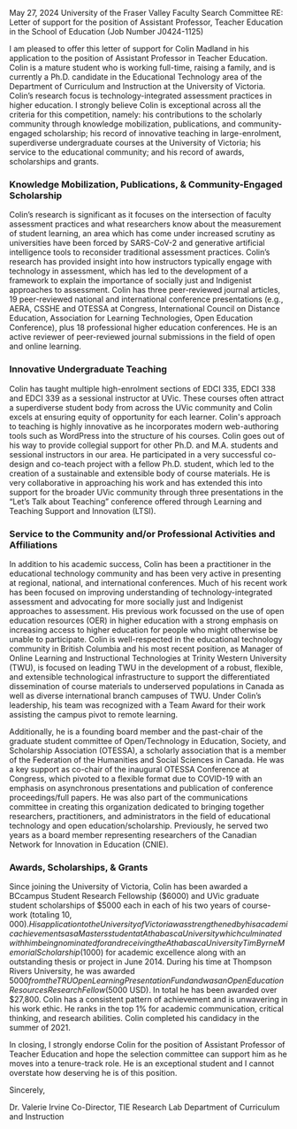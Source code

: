 May 27, 2024
University of the Fraser Valley
Faculty Search Committee
RE: Letter of support for the position of Assistant Professor, Teacher Education in the School of Education (Job Number J0424-1125)

I am pleased to offer this letter of support for Colin Madland in his application to the position of Assistant Professor in Teacher Education. Colin is a mature student who is working full-time, raising a family, and is currently a Ph.D. candidate in the Educational Technology area of the Department of Curriculum and Instruction at the University of Victoria. Colin’s research focus is technology-integrated assessment practices in higher education. I strongly believe Colin is exceptional across all the criteria for this competition, namely: his contributions to the scholarly community through knowledge mobilization, publications, and community-engaged scholarship; his record of innovative teaching in large-enrolment, superdiverse undergraduate courses at the University of Victoria; his service to the educational community; and his record of awards, scholarships and grants.

### Knowledge Mobilization, Publications, & Community-Engaged Scholarship

Colin’s research is significant as it focuses on the intersection of faculty assessment practices and what researchers know about the measurement of student learning, an area which has come under increased scrutiny as universities have been forced by SARS-CoV-2 and generative artificial intelligence tools to reconsider traditional assessment practices. Colin’s research has provided insight into how instructors typically engage with technology in assessment, which has led to the development of a framework to explain the importance of socially just and Indigenist approaches to assessment. Colin has three peer-reviewed journal articles, 19 peer-reviewed national and international conference presentations (e.g., AERA, CSSHE and OTESSA  at Congress, International Council on Distance Education, Association for Learning Technologies, Open Education Conference), plus 18 professional higher education conferences. He is an active reviewer of peer-reviewed journal submissions in the field of open and online learning.

### Innovative Undergraduate Teaching

Colin has taught multiple high-enrolment sections of EDCI 335, EDCI 338 and EDCI 339 as a sessional instructor at UVic. These courses often attract a superdiverse student body from across the UVic community and Colin excels at ensuring equity of opportunity for each learner. Colin's approach to teaching is highly innovative as he incorporates modern web-authoring tools such as WordPress into the structure of his courses. Colin goes out of his way to provide collegial support for other Ph.D. and M.A. students and sessional instructors in our area. He participated in a very successful co-design and co-teach project with a fellow Ph.D. student, which led to the creation of a sustainable and extensible body of course materials. He is very collaborative in approaching his work and has extended this into support for the broader UVic community through three presentations in the “Let’s Talk about Teaching” conference offered through Learning and Teaching Support and Innovation (LTSI). 

### Service to the Community and/or Professional Activities and Affiliations

In addition to his academic success, Colin has been a practitioner in the educational technology community and has been very active in presenting at regional, national, and international conferences. Much of his recent work has been focused on improving understanding of technology-integrated assessment and advocating for more socially just and Indigenist approaches to assessment. His previous work focussed on the use of open education resources (OER) in higher education with a strong emphasis on increasing access to higher education for people who might otherwise be unable to participate. Colin is well-respected in the educational technology community in British Columbia and his most recent position, as Manager of Online Learning and Instructional Technologies at Trinity Western University (TWU), is focused on leading TWU in the development of a robust, flexible, and extensible technological infrastructure to support the differentiated dissemination of course materials to underserved populations in Canada as well as diverse international branch campuses of TWU. Under Colin’s leadership, his team was recognized with a Team Award for their work assisting the campus pivot to remote learning.

Additionally, he is a founding board member and the past-chair of the graduate student committee of Open/Technology in Education, Society, and Scholarship Association (OTESSA), a scholarly association that is a member of the Federation of the Humanities and Social Sciences in Canada. He was a key support as co-chair of the inaugural OTESSA Conference at Congress, which pivoted to a flexible format due to COVID-19 with an emphasis on asynchronous presentations and publication of conference proceedings/full papers. He was also part of the communications committee in creating this organization dedicated to bringing together researchers, practitioners, and administrators in the field of educational technology and open education/scholarship. Previously, he served two years as a board member representing researchers of the Canadian Network for Innovation in Education (CNIE).

### Awards, Scholarships, & Grants

Since joining the University of Victoria, Colin has been awarded a BCcampus Student Research Fellowship ($6000) and UVic graduate student scholarships of $5000 each in each of his two years of course-work (totaling $10,000). His application to the University of Victoria was strengthened by his academic achievements as a Masters student at Athabasca University which culminated with him being nominated for and receiving the Athabasca University Tim Byrne Memorial Scholarship ($1000) for academic excellence along with an outstanding thesis or project in June 2014. During his time at Thompson Rivers University, he was awarded $5000 from the TRU Open Learning Presentation Fund and was an Open Education Resources Research Fellow ($5000 USD). In total he has been awarded over $27,800. Colin has a consistent pattern of achievement and is unwavering in his work ethic. He ranks in the top 1% for academic communication, critical thinking, and research abilities. Colin completed his candidacy in the summer of 2021.

In closing, I strongly endorse Colin for the position of Assistant Professor of Teacher Education and hope the selection committee can support him as he moves into a tenure-track role. He is an exceptional student and I cannot overstate how deserving he is of this position.

Sincerely,


Dr. Valerie Irvine
Co-Director, TIE Research Lab
Department of Curriculum and Instruction
